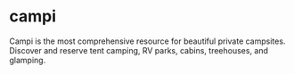 # campi
Campi is the most comprehensive resource for beautiful private campsites. Discover and reserve tent camping, RV parks, cabins, treehouses, and glamping.
